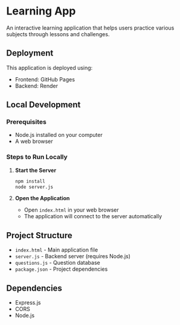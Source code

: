 # Learning App

An interactive learning application that helps users practice various subjects through lessons and challenges.

## Deployment

This application is deployed using:
- Frontend: GitHub Pages
- Backend: Render

## Local Development

### Prerequisites
- Node.js installed on your computer
- A web browser

### Steps to Run Locally

1. **Start the Server**
   ```bash
   npm install
   node server.js
   ```

2. **Open the Application**
   - Open `index.html` in your web browser
   - The application will connect to the server automatically

## Project Structure
- `index.html` - Main application file
- `server.js` - Backend server (requires Node.js)
- `questions.js` - Question database
- `package.json` - Project dependencies

## Dependencies
- Express.js
- CORS
- Node.js 